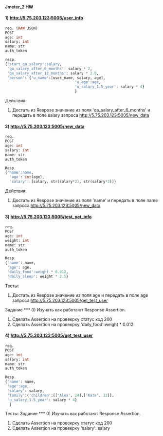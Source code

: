 #### Jmeter_2 HW

#### 1) http://5.75.203.123:5005/user_info
```sql
req. (RAW JSON)
POST
age: int
salary: int
name: str
auth_token

resp.
{'start_qa_salary':salary,
 'qa_salary_after_6_months': salary * 2,
 'qa_salary_after_12_months': salary * 2.9,
 'person': {'u_name':[user_name, salary, age],
                                'u_age':age,
                                'u_salary_1.5_year': salary * 4}
                                }
```
Действия:
1) Достать из Respose значение из поля 'qa_salary_after_6_months' и передать в поле salary запроса http://5.75.203.123:5005/new_data

#### 2) http://5.75.203.123:5005/new_data
```sql
req.
POST
age: int
salary: int
name: str
auth_token

Resp.
{'name':name,
  'age': int(age),
  'salary': [salary, str(salary*2), str(salary*3)]}
```
Действия:
1) Достать из Respose значение из поля 'name' и передать в поле name запроса http://5.75.203.123:5005/new_data

#### 3) http://5.75.203.123:5005/test_pet_info
```sql
req.
POST
age: int
weight: int
name: str
auth_token

Resp.
{'name': name,
 'age': age,
 'daily_food':weight * 0.012,
 'daily_sleep': weight * 2.5}
```
Тесты:
1) Достать из Respose значение из поля age и передать в поле age запроса http://5.75.203.123:5005/get_test_user

Задание ***
0) Изучать как работают Response Assertion.
1) Сделать Assertion на провекрку статус код 200
2) Сделать Assertion на провекрку 'daily_food':weight * 0.012

#### 4) http://5.75.203.123:5005/get_test_user
```sql
req.
POST
age: int
salary: int
name: str
auth_token

Resp.
{'name': name,
 'age':age,
 'salary': salary,
 'family':{'children':[['Alex', 24],['Kate', 12]],
 'u_salary_1.5_year': salary * 4}
  }
```
Тесты:
Задание ***
0) Изучать как работают Response Assertion.
1) Сделать Assertion на провекрку статус код 200
2) Сделать Assertion на провекрку 'salary': salary